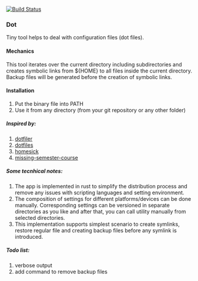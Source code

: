 [![Build Status](https://travis-ci.com/yantonov/dot.svg?branch=master)](https://travis-ci.com/yantonov/dot)

###  Dot

Tiny tool helps to deal with configuration files (dot files).

#### Mechanics
This tool iterates over the current directory including subdirectories and creates symbolic links from ${HOME} to all files inside the current directory.  
Backup files will be generated before the creation of symbolic links.  

#### Installation
1. Put the binary file into PATH
2. Use it from any directory (from your git repository or any other folder)

##### Inspired by:
1. [dotfiler](https://github.com/svetlyak40wt/dotfiler)
2. [dotfiles](https://github.com/holman/dotfiles)
3. [homesick](https://github.com/technicalpickles/homesick)
4. [missing-semester-course](https://github.com/missing-semester/missing-semester/blob/master/_2019/dotfiles.md)

##### Some tecnhical notes: 
1. The app is implemented in rust to simplify the distribution process and remove any issues with scripting languages and setting environment.
2. The composition of settings for different platforms/devices can be done manually.
Corresponding settings can be versioned in separate directories as you like and after that, you can call utility manually from selected directories.
3. This implementation supports simplest scenario to create symlinks, restore regular file and creating backup files before any symlink is introduced.

##### Todo list:
1. verbose output
2. add command to remove backup files
